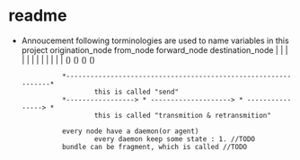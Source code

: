 # readme


* Annoucement 
    following torminologies are used to name variables in this project
            origination_node    from_node           forward_node           destination_node
                |                   |                       |                   |
                |                   |                       |                   |
                |                   |                       |                   |
                ()                  ()                      ()                  ()
                
                *---------------------------------------------------------------*
                        this is called "send"
                *-----------------> * --------------------> * ----------------> *
                        this is called "transmition & retransmition"
                
                every node have a daemon(or agent)
                        every daemon keep some state : 1. //TODO
                bundle can be fragment, which is called //TODO 


